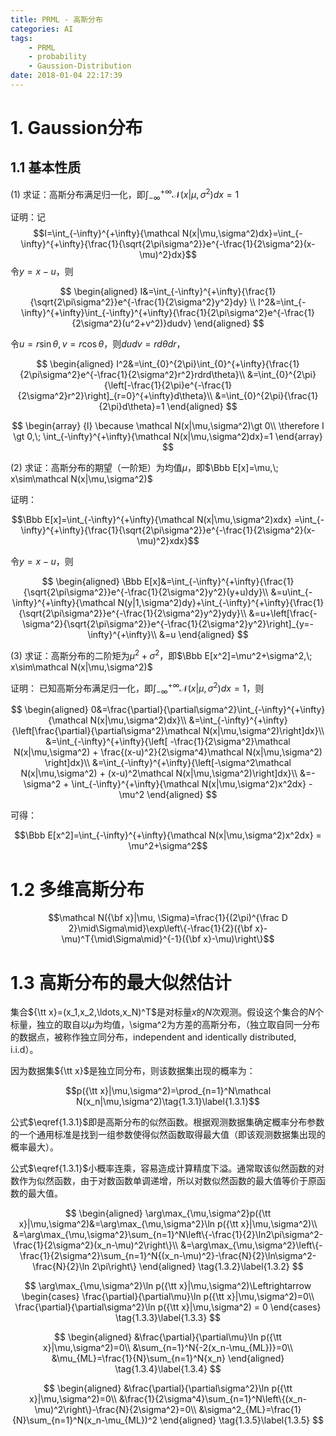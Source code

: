 ```yaml
---
title: PRML - 高斯分布
categories: AI
tags:
	- PRML
	- probability
	- Gaussion-Distribution
date: 2018-01-04 22:17:39
---
```



# 1. Gaussion分布 #

## 1.1 基本性质 ##

(1) 求证：高斯分布满足归一化，即$\int_{-\infty}^{+\infty}{\mathcal N(x|\mu,\sigma^2)dx}=1$

证明：记
$$I=\int_{-\infty}^{+\infty}{\mathcal N(x|\mu,\sigma^2)dx}=\int_{-\infty}^{+\infty}{\frac{1}{\sqrt{2\pi\sigma^2}}e^{-\frac{1}{2\sigma^2}(x-\mu)^2}dx}$$
令$y=x-u$，则

$$
\begin{aligned}
I&=\int_{-\infty}^{+\infty}{\frac{1}{\sqrt{2\pi\sigma^2}}e^{-\frac{1}{2\sigma^2}y^2}dy} \\
I^2&=\int_{-\infty}^{+\infty}\int_{-\infty}^{+\infty}{\frac{1}{2\pi\sigma^2}e^{-\frac{1}{2\sigma^2}(u^2+v^2)}dudv}
\end{aligned}
$$

令$u=r\sin\theta, v=r\cos\theta$，则$dudv=rd\theta dr$，

$$
\begin{aligned}
I^2&=\int_{0}^{2\pi}\int_{0}^{+\infty}{\frac{1}{2\pi\sigma^2}e^{-\frac{1}{2\sigma^2}r^2}rdrd\theta}\\
&=\int_{0}^{2\pi}{\left[-\frac{1}{2\pi}e^{-\frac{1}{2\sigma^2}r^2}\right]_{r=0}^{+\infty}d\theta}\\
&=\int_{0}^{2\pi}{\frac{1}{2\pi}d\theta}=1
\end{aligned}
$$

$$
\begin{array}
{l}
\because \mathcal N(x|\mu,\sigma^2)\gt 0\\
\therefore I \gt 0,\; \int_{-\infty}^{+\infty}{\mathcal N(x|\mu,\sigma^2)dx}=1
\end{array}
$$

(2) 求证：高斯分布的期望（一阶矩）为均值$\mu$，即$\Bbb E[x]=\mu,\; x\sim\mathcal N(x|\mu,\sigma^2)$

证明：

$$\Bbb E[x]=\int_{-\infty}^{+\infty}{\mathcal N(x|\mu,\sigma^2)xdx}
=\int_{-\infty}^{+\infty}{\frac{1}{\sqrt{2\pi\sigma^2}}e^{-\frac{1}{2\sigma^2}(x-\mu)^2}xdx}$$

令$y=x-u$，则

$$
\begin{aligned}
\Bbb E[x]&=\int_{-\infty}^{+\infty}{\frac{1}{\sqrt{2\pi\sigma^2}}e^{-\frac{1}{2\sigma^2}y^2}(y+u)dy}\\
&=u\int_{-\infty}^{+\infty}{\mathcal N(y|1,\sigma^2)dy}+\int_{-\infty}^{+\infty}{\frac{1}{\sqrt{2\pi\sigma^2}}e^{-\frac{1}{2\sigma^2}y^2}ydy}\\
&=u+\left[\frac{-\sigma^2}{\sqrt{2\pi\sigma^2}}e^{-\frac{1}{2\sigma^2}y^2}\right]_{y=-\infty}^{+\infty}\\
&=u
\end{aligned}
$$

(3) 求证：高斯分布的二阶矩为$\mu^2+\sigma^2$，即$\Bbb E[x^2]=\mu^2+\sigma^2,\; x\sim\mathcal N(x|\mu,\sigma^2)$

证明： 已知高斯分布满足归一化，即$\int_{-\infty}^{+\infty}{\mathcal N(x|\mu,\sigma^2)dx}=1$，则

$$
\begin{aligned}
0&=\frac{\partial}{\partial\sigma^2}\int_{-\infty}^{+\infty}{\mathcal N(x|\mu,\sigma^2)dx}\\
&=\int_{-\infty}^{+\infty}{\left[\frac{\partial}{\partial\sigma^2}\mathcal N(x|\mu,\sigma^2)\right]dx}\\
&=\int_{-\infty}^{+\infty}{\left[
-\frac{1}{2\sigma^2}\mathcal N(x|\mu,\sigma^2) + \frac{(x-u)^2}{2\sigma^4}\mathcal N(x|\mu,\sigma^2)
\right]dx}\\
&=\int_{-\infty}^{+\infty}{\left[-\sigma^2\mathcal N(x|\mu,\sigma^2) + (x-u)^2\mathcal N(x|\mu,\sigma^2)\right]dx}\\
&=-\sigma^2 + \int_{-\infty}^{+\infty}{\mathcal N(x|\mu,\sigma^2)x^2dx} - \mu^2
\end{aligned}
$$

可得：

$$\Bbb E[x^2]=\int_{-\infty}^{+\infty}{\mathcal N(x|\mu,\sigma^2)x^2dx} = \mu^2+\sigma^2$$

# 1.2 多维高斯分布 #

$$\mathcal N({\bf x}|\mu, \Sigma)=\frac{1}{(2\pi)^{\frac D 2}\mid\Sigma\mid}\exp\left\{-\frac{1}{2}({\bf x}-\mu)^T{\mid\Sigma\mid}^{-1}({\bf x}-\mu)\right\}$$

# 1.3 高斯分布的最大似然估计 #

集合${\tt x}=(x_1,x_2,\ldots,x_N)^T$是对标量$x$的$N$次观测。假设这个集合的$N$个标量，独立的取自以$\mu$为均值，\sigma^2为方差的高斯分布，（独立取自同一分布的数据点，被称作独立同分布，independent and identically distributed, i.i.d）。

因为数据集${\tt x}$是独立同分布，则该数据集出现的概率为：

$$p({\tt x}|\mu,\sigma^2)=\prod_{n=1}^N\mathcal N(x_n|\mu,\sigma^2)\tag{1.3.1}\label{1.3.1}$$

公式$\eqref{1.3.1}$即是高斯分布的似然函数。根据观测数据集确定概率分布参数的一个通用标准是找到一组参数使得似然函数取得最大值（即该观测数据集出现的概率最大）。
<!-- 根据数据集在参数空间里搜索最符合观测结果的参数-->

公式$\eqref{1.3.1}$小概率连乘，容易造成计算精度下溢。通常取该似然函数的对数作为似然函数，由于对数函数单调递增，所以对数似然函数的最大值等价于原函数的最大值。

$$
\begin{aligned}
\arg\max_{\mu,\sigma^2}p({\tt x}|\mu,\sigma^2)&=\arg\max_{\mu,\sigma^2}\ln p({\tt x}|\mu,\sigma^2)\\
&=\arg\max_{\mu,\sigma^2}\sum_{n=1}^N\left\{-\frac{1}{2}\ln2\pi\sigma^2-\frac{1}{2\sigma^2}(x_n-\mu)^2\right\}\\
&=\arg\max_{\mu,\sigma^2}\left\{-\frac{1}{2\sigma^2}\sum_{n=1}^N{(x_n-\mu)^2}-\frac{N}{2}\ln\sigma^2-\frac{N}{2}\ln 2\pi\right\}
\end{aligned}
\tag{1.3.2}\label{1.3.2}
$$

$$
\arg\max_{\mu,\sigma^2}\ln p({\tt x}|\mu,\sigma^2)\Leftrightarrow
\begin{cases}
\frac{\partial}{\partial\mu}\ln p({\tt x}|\mu,\sigma^2)=0\\
\frac{\partial}{\partial\sigma^2}\ln p({\tt x}|\mu,\sigma^2) = 0
\end{cases}
\tag{1.3.3}\label{1.3.3}
$$

$$
\begin{aligned}
&\frac{\partial}{\partial\mu}\ln p({\tt x}|\mu,\sigma^2)=0\\
&\sum_{n=1}^N{-2(x_n-\mu_{ML})}=0\\
&\mu_{ML}=\frac{1}{N}\sum_{n=1}^N{x_n}
\end{aligned}
\tag{1.3.4}\label{1.3.4}
$$

$$
\begin{aligned}
&\frac{\partial}{\partial\sigma^2}\ln p({\tt x}|\mu,\sigma^2)=0\\
&\frac{1}{2\sigma^4}\sum_{n=1}^N\left\{(x_n-\mu)^2\right\}-\frac{N}{2\sigma^2}=0\\
&\sigma^2_{ML}=\frac{1}{N}\sum_{n=1}^N(x_n-\mu_{ML})^2
\end{aligned}
\tag{1.3.5}\label{1.3.5}
$$

